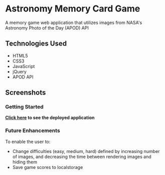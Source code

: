 
# Astronomy Memory Card Game

A memory game web application that utilizes images from NASA's Astronomy Photo of the Day (APOD) API

## Technologies Used

- HTML5
- CSS3
- JavaScript
- jQuery
- APOD API

## Screenshots


### Getting Started

**[Click here](https://ambertav.github.io/astronomy-memory-card-game/) to see the deployed application**


### Future Enhancements

To enable the user to:

- Change difficulties (easy, medium, hard) defined by increasing number of images, and decreasing the time between rendering images and hiding them
- Save game scores to localstorage